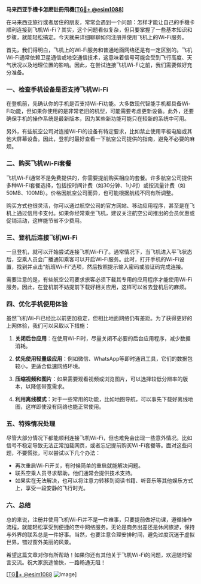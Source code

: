 **马来西亚手機卡怎麽註冊飛機[[TG💪+ @esim1088](https://t.me/s/esim1088)]**

在马来西亚旅行或者居住的朋友，常常会遇到一个问题：怎样才能让自己的手機卡顺利连接到飞机Wi-Fi？其实，这个问题看似复杂，但只要掌握了一些基本知识和步骤，就能轻松搞定。今天就来详细聊聊如何注册并使用飞机上的Wi-Fi服务。

首先，我们得明白，飞机上的Wi-Fi服务和普通地面网络还是有一定区别的。飞机Wi-Fi通常依赖卫星通信或地空通信技术，这意味着信号可能会受到飞行高度、天气状况以及地理位置的影响。因此，在尝试连接飞机Wi-Fi之前，我们需要做好充分准备。

### 一、检查手机设备是否支持飞机Wi-Fi

在登机前，先确认你的手机是否支持Wi-Fi功能。大多数现代智能手机都具备Wi-Fi功能，但如果你使用的是非常老旧的机型，可能需要考虑更新设备。此外，还要确保手机的操作系统是最新版本，因为某些新功能可能只在较新的系统中可用。

另外，有些航空公司对连接Wi-Fi的设备有特定要求，比如禁止使用平板电脑或其他大屏幕设备。因此，登机时最好查看一下航空公司提供的指南，避免不必要的麻烦。

### 二、购买飞机Wi-Fi套餐

飞机Wi-Fi通常不是免费提供的，你需要提前购买相应的套餐。许多航空公司提供多种Wi-Fi套餐选择，包括按时间计费（如30分钟、1小时）或按流量计费（如50MB、100MB）。价格因航空公司而异，也可能根据航线不同有所调整。

购买方式也很灵活，你可以通过航空公司的官方网站、移动应用程序，甚至是在飞机上通过信用卡支付。如果你经常乘坐飞机，建议关注航空公司推出的会员优惠或促销活动，这样能节省不少费用。

### 三、登机后连接飞机Wi-Fi

一旦登机，就可以开始尝试连接飞机Wi-Fi了。通常情况下，当飞机进入平飞状态后，空乘人员会广播通知乘客可以开启Wi-Fi服务。此时，打开手机的Wi-Fi设置，找到并点击“航班Wi-Fi”选项，然后按照提示输入密码或验证码完成连接。

需要注意的是，有些航空公司要求旅客必须下载其专用的应用程序才能使用Wi-Fi服务。因此，在登机前不妨提前下载好相关应用，这样可以省去登机后的麻烦。

### 四、优化手机使用体验

虽然飞机Wi-Fi已经比以前更加稳定，但相比地面网络仍有差距。为了获得更好的上网体验，我们可以采取以下措施：

1. **关闭后台应用**：在使用Wi-Fi时，尽量关闭不必要的后台应用程序，减少数据消耗。
   
2. **优先使用轻量级应用**：例如微信、WhatsApp等即时通讯工具，它们的数据包较小，更适合低速网络环境。
   
3. **压缩视频和图片**：如果需要观看视频或浏览图片，可以选择较低分辨率的版本，以降低带宽需求。

4. **利用离线模式**：对于一些常用的功能，比如地图导航，可以事先下载好离线地图，这样即使没有网络也能正常使用。

### 五、特殊情况处理

尽管大部分情况下都能顺利连接飞机Wi-Fi，但也难免会出现一些意外情况。比如信号不稳定导致无法正常加载网页，或者忘记提前购买Wi-Fi套餐等。面对这些问题，不要慌张，可以尝试以下几个办法：

- 再次重启Wi-Fi开关，有时候简单的重启就能解决问题。
- 联系空乘人员寻求帮助，他们通常会提供技术支持。
- 如果实在无法解决，也可以将注意力转移到阅读书籍、听音乐等其他娱乐方式上，享受一段安静的飞行时光。

### 六、总结

总的来说，注册并使用飞机Wi-Fi并不是一件难事，只要提前做好功课，遵循操作流程，就能轻松享受到便捷的空中网络服务。无论是商务出差还是休闲旅游，保持与外界的联系总是一件好事。当然，也要注意合理安排时间，避免过度沉迷于虚拟世界，错过窗外美丽的风景。

希望这篇文章对你有所帮助！如果你还有其他关于飞机Wi-Fi的问题，欢迎随时留言交流。祝大家旅途愉快，一路畅通无阻！

[[TG💪+ @esim1088](https://t.me/s/esim1088) ![Image](https://i.postimg.cc/4NQfJmqS/Snipaste-2025-05-13-00-14-12.png)]